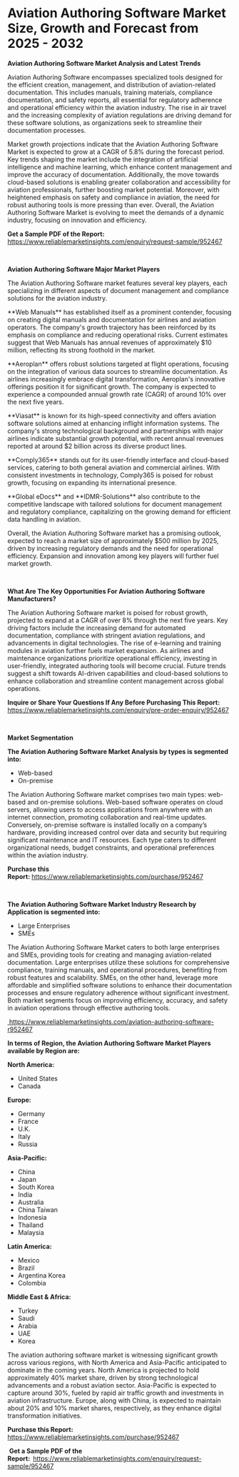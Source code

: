 <p><h1>Aviation Authoring Software Market Size, Growth and Forecast from 2025 - 2032</h1></p><p><strong>Aviation Authoring Software Market Analysis and Latest Trends</strong></p>
<p><p>Aviation Authoring Software encompasses specialized tools designed for the efficient creation, management, and distribution of aviation-related documentation. This includes manuals, training materials, compliance documentation, and safety reports, all essential for regulatory adherence and operational efficiency within the aviation industry. The rise in air travel and the increasing complexity of aviation regulations are driving demand for these software solutions, as organizations seek to streamline their documentation processes.</p><p>Market growth projections indicate that the Aviation Authoring Software Market is expected to grow at a CAGR of 5.8% during the forecast period. Key trends shaping the market include the integration of artificial intelligence and machine learning, which enhance content management and improve the accuracy of documentation. Additionally, the move towards cloud-based solutions is enabling greater collaboration and accessibility for aviation professionals, further boosting market potential. Moreover, with heightened emphasis on safety and compliance in aviation, the need for robust authoring tools is more pressing than ever. Overall, the Aviation Authoring Software Market is evolving to meet the demands of a dynamic industry, focusing on innovation and efficiency.</p></p>
<p><strong>Get a Sample PDF of the Report:&nbsp;</strong> <a href="https://www.reliablemarketinsights.com/enquiry/request-sample/952467?utm_campaign=2743&utm_medium=2&utm_source=Github&utm_content=ia&utm_term=18042025&utm_id=aviation-authoring-software">https://www.reliablemarketinsights.com/enquiry/request-sample/952467</a></p>
<p>&nbsp;</p>
<p><strong>Aviation Authoring Software Major Market Players</strong></p>
<p><p>The Aviation Authoring Software market features several key players, each specializing in different aspects of document management and compliance solutions for the aviation industry.</p><p>**Web Manuals** has established itself as a prominent contender, focusing on creating digital manuals and documentation for airlines and aviation operators. The company's growth trajectory has been reinforced by its emphasis on compliance and reducing operational risks. Current estimates suggest that Web Manuals has annual revenues of approximately $10 million, reflecting its strong foothold in the market.</p><p>**Aeroplan** offers robust solutions targeted at flight operations, focusing on the integration of various data sources to streamline documentation. As airlines increasingly embrace digital transformation, Aeroplan's innovative offerings position it for significant growth. The company is expected to experience a compounded annual growth rate (CAGR) of around 10% over the next five years.</p><p>**Viasat** is known for its high-speed connectivity and offers aviation software solutions aimed at enhancing inflight information systems. The company's strong technological background and partnerships with major airlines indicate substantial growth potential, with recent annual revenues reported at around $2 billion across its diverse product lines.</p><p>**Comply365** stands out for its user-friendly interface and cloud-based services, catering to both general aviation and commercial airlines. With consistent investments in technology, Comply365 is poised for robust growth, focusing on expanding its international presence.</p><p>**Global eDocs** and **IDMR-Solutions** also contribute to the competitive landscape with tailored solutions for document management and regulatory compliance, capitalizing on the growing demand for efficient data handling in aviation.</p><p>Overall, the Aviation Authoring Software market has a promising outlook, expected to reach a market size of approximately $500 million by 2025, driven by increasing regulatory demands and the need for operational efficiency. Expansion and innovation among key players will further fuel market growth.</p></p>
<p>&nbsp;</p>
<p><strong>What Are The Key Opportunities For Aviation Authoring Software Manufacturers?</strong></p>
<p><p>The Aviation Authoring Software market is poised for robust growth, projected to expand at a CAGR of over 8% through the next five years. Key driving factors include the increasing demand for automated documentation, compliance with stringent aviation regulations, and advancements in digital technologies. The rise of e-learning and training modules in aviation further fuels market expansion. As airlines and maintenance organizations prioritize operational efficiency, investing in user-friendly, integrated authoring tools will become crucial. Future trends suggest a shift towards AI-driven capabilities and cloud-based solutions to enhance collaboration and streamline content management across global operations.</p></p>
<p><strong>Inquire or Share Your Questions If Any Before Purchasing This Report:</strong> <a href="https://www.reliablemarketinsights.com/enquiry/pre-order-enquiry/952467?utm_campaign=2743&utm_medium=2&utm_source=Github&utm_content=ia&utm_term=18042025&utm_id=aviation-authoring-software">https://www.reliablemarketinsights.com/enquiry/pre-order-enquiry/952467</a></p>
<p>&nbsp;</p>
<p><strong>Market Segmentation</strong></p>
<p><strong>The Aviation Authoring Software Market Analysis by types is segmented into:</strong></p>
<p><ul><li>Web-based</li><li>On-premise</li></ul></p>
<p><p>The Aviation Authoring Software market comprises two main types: web-based and on-premise solutions. Web-based software operates on cloud servers, allowing users to access applications from anywhere with an internet connection, promoting collaboration and real-time updates. Conversely, on-premise software is installed locally on a company’s hardware, providing increased control over data and security but requiring significant maintenance and IT resources. Each type caters to different organizational needs, budget constraints, and operational preferences within the aviation industry.</p></p>
<p><strong>Purchase this Report:&nbsp;</strong><a href="https://www.reliablemarketinsights.com/purchase/952467?utm_campaign=2743&utm_medium=2&utm_source=Github&utm_content=ia&utm_term=18042025&utm_id=aviation-authoring-software">https://www.reliablemarketinsights.com/purchase/952467</a></p>
<p>&nbsp;</p>
<p><strong>The Aviation Authoring Software Market Industry Research by Application is segmented into:</strong></p>
<p><ul><li>Large Enterprises</li><li>SMEs</li></ul></p>
<p><p>The Aviation Authoring Software Market caters to both large enterprises and SMEs, providing tools for creating and managing aviation-related documentation. Large enterprises utilize these solutions for comprehensive compliance, training manuals, and operational procedures, benefiting from robust features and scalability. SMEs, on the other hand, leverage more affordable and simplified software solutions to enhance their documentation processes and ensure regulatory adherence without significant investment. Both market segments focus on improving efficiency, accuracy, and safety in aviation operations through effective authoring tools.</p></p>
<p><a href="https://www.reliablemarketinsights.com/aviation-authoring-software-r952467?utm_campaign=2743&utm_medium=2&utm_source=Github&utm_content=ia&utm_term=18042025&utm_id=aviation-authoring-software">&nbsp;https://www.reliablemarketinsights.com/aviation-authoring-software-r952467</a></p>
<p><strong>In terms of Region, the Aviation Authoring Software Market Players available by Region are:</strong></p>
<p>
    <p> <strong> North America: </strong>
        <ul>
            <li>United States</li>
            <li>Canada</li>
        </ul>
        </p> 
    <p> <strong> Europe: </strong>
        <ul>
            <li>Germany</li>
            <li>France</li>
            <li>U.K.</li>
            <li>Italy</li>
            <li>Russia</li>
        </ul>
        </p> 
    <p> <strong> Asia-Pacific: </strong>
        <ul>
            <li>China</li>
            <li>Japan</li>
            <li>South Korea</li>
            <li>India</li>
            <li>Australia</li>
            <li>China Taiwan</li>
            <li>Indonesia</li>
            <li>Thailand</li>
            <li>Malaysia</li>
        </ul>
        </p> 
    <p> <strong> Latin America: </strong>
        <ul>
            <li>Mexico</li>
            <li>Brazil</li>
            <li>Argentina Korea</li>
            <li>Colombia</li>
        </ul>
        </p> 
    <p> <strong> Middle East & Africa: </strong>
        <ul>
            <li>Turkey</li>
            <li>Saudi</li>
            <li>Arabia</li>
            <li>UAE</li>
            <li>Korea</li>
        </ul>
    </p>
    </p>
<p><p>The aviation authoring software market is witnessing significant growth across various regions, with North America and Asia-Pacific anticipated to dominate in the coming years. North America is projected to hold approximately 40% market share, driven by strong technological advancements and a robust aviation sector. Asia-Pacific is expected to capture around 30%, fueled by rapid air traffic growth and investments in aviation infrastructure. Europe, along with China, is expected to maintain about 20% and 10% market shares, respectively, as they enhance digital transformation initiatives.</p></p>
<p><strong>Purchase this Report: </strong><a href="https://www.reliablemarketinsights.com/purchase/952467?utm_campaign=2743&utm_medium=2&utm_source=Github&utm_content=ia&utm_term=18042025&utm_id=aviation-authoring-software">https://www.reliablemarketinsights.com/purchase/952467</a></p>
<p>&nbsp;<strong>Get a Sample PDF of the Report:&nbsp;&nbsp;</strong><a href="https://www.reliablemarketinsights.com/enquiry/request-sample/952467?utm_campaign=2743&utm_medium=2&utm_source=Github&utm_content=ia&utm_term=18042025&utm_id=aviation-authoring-software">https://www.reliablemarketinsights.com/enquiry/request-sample/952467</a></p>
<p><strong></strong></p>
<p><p></p><p></p><p></p></p>